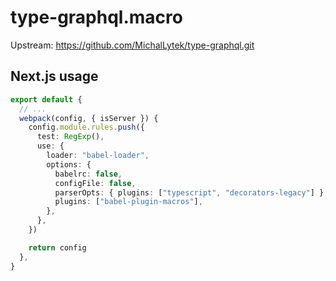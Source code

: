 # type-graphql.macro

Upstream: https://github.com/MichalLytek/type-graphql.git

## Next.js usage

```ts
export default {
  // ...
  webpack(config, { isServer }) {
    config.module.rules.push({
      test: RegExp(),
      use: {
        loader: "babel-loader",
        options: {
          babelrc: false,
          configFile: false,
          parserOpts: { plugins: ["typescript", "decorators-legacy"] },
          plugins: ["babel-plugin-macros"],
        },
      },
    })

    return config
  },
}
```
